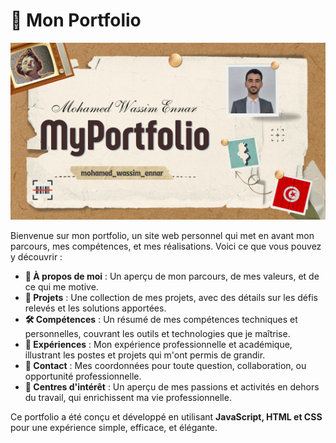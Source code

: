 # 🌟 Mon Portfolio

![Logo du Projet](Porto.png)

Bienvenue sur mon portfolio, un site web personnel qui met en avant mon parcours, mes compétences, et mes réalisations. Voici ce que vous pouvez y découvrir :

- **👤 À propos de moi** : Un aperçu de mon parcours, de mes valeurs, et de ce qui me motive.
- **💼 Projets** : Une collection de mes projets, avec des détails sur les défis relevés et les solutions apportées.
- **🛠️ Compétences** : Un résumé de mes compétences techniques et personnelles, couvrant les outils et technologies que je maîtrise.
- **📜 Expériences** : Mon expérience professionnelle et académique, illustrant les postes et projets qui m'ont permis de grandir.
- **📧 Contact** : Mes coordonnées pour toute question, collaboration, ou opportunité professionnelle.
- **🎯 Centres d'intérêt** : Un aperçu de mes passions et activités en dehors du travail, qui enrichissent ma vie professionnelle.

Ce portfolio a été conçu et développé en utilisant **JavaScript, HTML et CSS** pour une expérience simple, efficace, et élégante.

